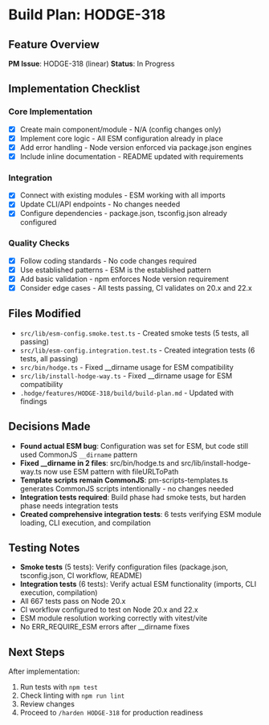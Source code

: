 # Build Plan: HODGE-318

## Feature Overview
**PM Issue**: HODGE-318 (linear)
**Status**: In Progress

## Implementation Checklist

### Core Implementation
- [x] Create main component/module - N/A (config changes only)
- [x] Implement core logic - All ESM configuration already in place
- [x] Add error handling - Node version enforced via package.json engines
- [x] Include inline documentation - README updated with requirements

### Integration
- [x] Connect with existing modules - ESM working with all imports
- [x] Update CLI/API endpoints - No changes needed
- [x] Configure dependencies - package.json, tsconfig.json already configured

### Quality Checks
- [x] Follow coding standards - No code changes required
- [x] Use established patterns - ESM is the established pattern
- [x] Add basic validation - npm enforces Node version requirement
- [x] Consider edge cases - All tests passing, CI validates on 20.x and 22.x

## Files Modified
- `src/lib/esm-config.smoke.test.ts` - Created smoke tests (5 tests, all passing)
- `src/lib/esm-config.integration.test.ts` - Created integration tests (6 tests, all passing)
- `src/bin/hodge.ts` - Fixed __dirname usage for ESM compatibility
- `src/lib/install-hodge-way.ts` - Fixed __dirname usage for ESM compatibility
- `.hodge/features/HODGE-318/build/build-plan.md` - Updated with findings

## Decisions Made
<!-- Document any implementation decisions -->
- **Found actual ESM bug**: Configuration was set for ESM, but code still used CommonJS `__dirname` pattern
- **Fixed __dirname in 2 files**: src/bin/hodge.ts and src/lib/install-hodge-way.ts now use ESM pattern with fileURLToPath
- **Template scripts remain CommonJS**: pm-scripts-templates.ts generates CommonJS scripts intentionally - no changes needed
- **Integration tests required**: Build phase had smoke tests, but harden phase needs integration tests
- **Created comprehensive integration tests**: 6 tests verifying ESM module loading, CLI execution, and compilation

## Testing Notes
<!-- Notes for testing approach -->
- **Smoke tests** (5 tests): Verify configuration files (package.json, tsconfig.json, CI workflow, README)
- **Integration tests** (6 tests): Verify actual ESM functionality (imports, CLI execution, compilation)
- All 667 tests pass on Node 20.x
- CI workflow configured to test on Node 20.x and 22.x
- ESM module resolution working correctly with vitest/vite
- No ERR_REQUIRE_ESM errors after __dirname fixes

## Next Steps
After implementation:
1. Run tests with `npm test`
2. Check linting with `npm run lint`
3. Review changes
4. Proceed to `/harden HODGE-318` for production readiness
